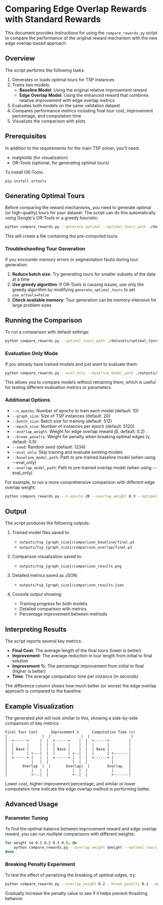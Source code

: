# Comparing Edge Overlap Rewards with Standard Rewards

This document provides instructions for using the `compare_rewards.py` script to compare the performance of the original reward mechanism with the new edge overlap-based approach.

## Overview

The script performs the following tasks:
1. Generates or loads optimal tours for TSP instances
2. Trains two models:
   - **Baseline Model**: Using the original relative improvement reward
   - **Edge Overlap Model**: Using the enhanced reward that combines relative improvement with edge overlap metrics
3. Evaluates both models on the same validation dataset
4. Compares performance metrics including final tour cost, improvement percentage, and computation time
5. Visualizes the comparison with plots

## Prerequisites

In addition to the requirements for the main TSP solver, you'll need:
- matplotlib (for visualization)
- OR-Tools (optional, for generating optimal tours)

To install OR-Tools:
```
pip install ortools
```

## Generating Optimal Tours

Before comparing the reward mechanisms, you need to generate optimal (or high-quality) tours for your dataset. The script can do this automatically using Google's OR-Tools or a greedy heuristic:

```bash
python compare_rewards.py --generate_optimal --optimal_tours_path ./datasets/optimal_tours.pkl
```

This will create a file containing the pre-computed tours.

### Troubleshooting Tour Generation

If you encounter memory errors or segmentation faults during tour generation:

1. **Reduce batch size**: Try generating tours for smaller subsets of the data at a time
2. **Use greedy algorithm**: If OR-Tools is causing issues, use only the greedy algorithm by modifying `generate_optimal_tours` to set `use_ortools=False`
3. **Check available memory**: Tour generation can be memory-intensive for large problem sizes

## Running the Comparison

To run a comparison with default settings:

```bash
python compare_rewards.py --optimal_tours_path ./datasets/optimal_tours.pkl
```

### Evaluation Only Mode

If you already have trained models and just want to evaluate them:

```bash
python compare_rewards.py --eval_only --baseline_model_path ./outputs/tsp_20/comparison_baseline/final.pt --overlap_model_path ./outputs/tsp_20/comparison_overlap/final.pt --optimal_tours_path ./datasets/optimal_tours.pkl
```

This allows you to compare models without retraining them, which is useful for testing different evaluation metrics or parameters.

### Additional Options

- `--n_epochs`: Number of epochs to train each model (default: 10)
- `--graph_size`: Size of TSP instances (default: 20)
- `--batch_size`: Batch size for training (default: 512)
- `--epoch_size`: Number of instances per epoch (default: 5120)
- `--overlap_weight`: Weight for edge overlap reward (β, default: 0.2)
- `--break_penalty`: Weight for penalty when breaking optimal edges (γ, default: 0.0)
- `--seed`: Random seed (default: 1234)
- `--eval_only`: Skip training and evaluate existing models
- `--baseline_model_path`: Path to pre-trained baseline model (when using --eval_only)
- `--overlap_model_path`: Path to pre-trained overlap model (when using --eval_only)

For example, to run a more comprehensive comparison with different edge overlap weight:

```bash
python compare_rewards.py --n_epochs 20 --overlap_weight 0.3 --optimal_tours_path ./datasets/optimal_tours.pkl
```

## Output

The script produces the following outputs:

1. Trained model files saved to:
   - `outputs/tsp_{graph_size}/comparison_baseline/final.pt`
   - `outputs/tsp_{graph_size}/comparison_overlap/final.pt`

2. Comparison visualization saved to:
   - `outputs/tsp_{graph_size}/comparison_results.png`

3. Detailed metrics saved as JSON:
   - `outputs/tsp_{graph_size}/comparison_results.json`

4. Console output showing:
   - Training progress for both models
   - Detailed comparison with metrics
   - Percentage improvement between methods

## Interpreting Results

The script reports several key metrics:

- **Final Cost**: The average length of the final tours (lower is better)
- **Improvement**: The average reduction in tour length from initial to final solution
- **Improvement %**: The percentage improvement from initial to final (higher is better)
- **Time**: The average computation time per instance (in seconds)

The difference column shows how much better (or worse) the edge overlap approach is compared to the baseline.

## Example Visualization

The generated plot will look similar to this, showing a side-by-side comparison of key metrics:

```
Final Tour Cost      Improvement %      Computation Time (s)
|                |  |              |  |                   |
|  +------+     |  |  +------+    |  |  +------+         |
|  |      |     |  |  |      |    |  |  |      |         |
|  | Base |     |  |  | Base |    |  |  | Base |         |
|  |      | +---|  |  |      | +--|  |  |      | +-------|
|  +------+ |   |  |  +------+ |  |  |  +------+ |       |
|           |   |  |           |  |  |           |       |
|       Overlap  |  |       Overlap|  |        Overlap   |
|           |   |  |           |  |  |           |       |
|           +---|  |           +--|  |           +-------|
```

Lower cost, higher improvement percentage, and similar or lower computation time indicate the edge overlap method is performing better.

## Advanced Usage

### Parameter Tuning

To find the optimal balance between improvement reward and edge overlap reward, you can run multiple comparisons with different weights:

```bash
for weight in 0.1 0.2 0.3 0.5; do
    python compare_rewards.py --overlap_weight $weight --optimal_tours_path ./datasets/optimal_tours.pkl
done
```

### Breaking Penalty Experiment

To test the effect of penalizing the breaking of optimal edges, try:

```bash
python compare_rewards.py --overlap_weight 0.2 --break_penalty 0.1 --optimal_tours_path ./datasets/optimal_tours.pkl
```

Gradually increase the penalty value to see if it helps prevent thrashing behavior. 